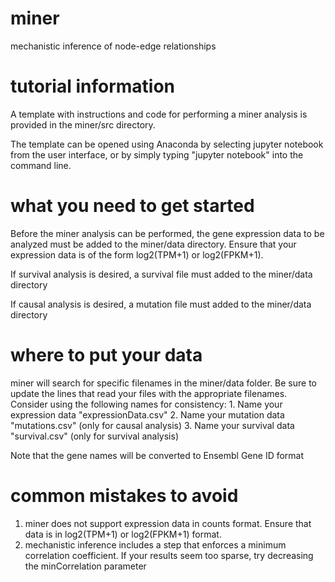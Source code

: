 # miner
mechanistic inference of node-edge relationships

# tutorial information
A template with instructions and code for performing a miner analysis is provided in the miner/src directory. 

The template can be opened using Anaconda by selecting jupyter notebook from the user interface, or by simply typing "jupyter notebook" into the command line. 

# what you need to get started
Before the miner analysis can be performed, the gene expression data to be analyzed must be added to the miner/data directory. Ensure that your expression data is of the form log2(TPM+1) or log2(FPKM+1).

If survival analysis is desired, a survival file must added to the miner/data directory

If causal analysis is desired, a mutation file must added to the miner/data directory

# where to put your data
miner will search for specific filenames in the miner/data folder. Be sure to update the lines that read your files with the appropriate filenames. Consider using the following names for consistency:
    1. Name your expression data "expressionData.csv"
    2. Name your mutation data "mutations.csv" (only for causal analysis)
    3. Name your survival data "survival.csv" (only for survival analysis)
   
Note that the gene names will be converted to Ensembl Gene ID format

# common mistakes to avoid
1. miner does not support expression data in counts format. Ensure that data is in log2(TPM+1) or log2(FPKM+1) format.
2. mechanistic inference includes a step that enforces a minimum correlation coefficient. If your results seem too sparse, try decreasing the minCorrelation parameter
